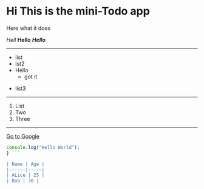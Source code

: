 # Hi This is the mini-Todo app

Here what it does

*Hell*
**Hello**
***Hello***
***
* list
* ist2
* Hello
  - got it
- list3

--- 
1. List
2. Two
3. Three
---
[Go to Google](https://google.com)

 ```javascript function hello() {
console.log("Hello World");
} ```

| Name | Age |
|------|-----|
| ALice | 25 |
| Bob | 30 |

